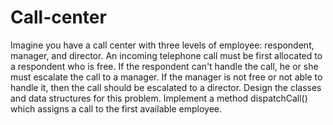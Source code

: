 # Call-center
Imagine you have a call center with three levels of employee: respondent, manager, and director.  An incoming telephone call must be first allocated to a respondent who is free. If the respondent  can't handle the call, he or she must escalate the call to a manager. If the manager is not free  or not able to handle it, then the call should be escalated to a director. Design the classes and  data structures for this problem. Implement a method dispatchCall() which assigns a call to the first available employee.

